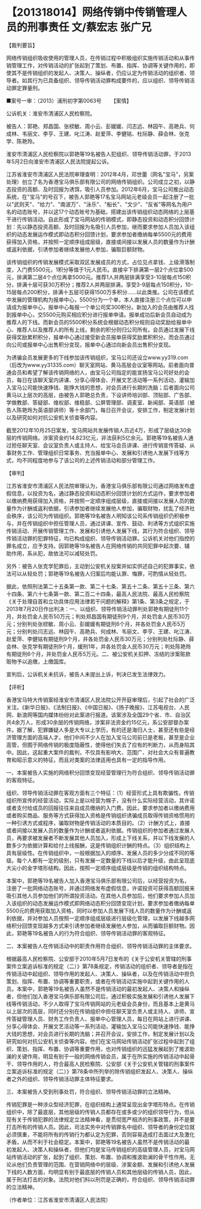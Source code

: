 # 【201318014】网络传销中传销管理人员的刑事责任 文/蔡宏志 张广兄

【裁判要旨】

网络传销组织吸收使用的管理人员，在传销过程中积极组织实施传销活动和从事传销管理工作，对传销活动的扩张起到了策划、布置、指挥、协调等关键作用的，即使其不是传销组织的发起人、决策人、操纵者，仍应认定为传销活动的组织者、领导者。如其行为已具备组织、领导传销活动罪构成要件的，应以组织、领导传销活动罪定罪量刑。

■案号一审：（2013）浦刑初字第0063号 　　【案情】

公诉机关：淮安市清浦区人民检察院。

被告人：郭艳、郑昌国、张棂敏、周小云、彭媛媛、闫志远、林园午、高艳兵、何成林、韦丽文、李亨、王建、叱江涛、赵爱萍、李健铭、杜际静、薛会林、张克学、陈艳玲。

淮安市清浦区人民检察院以郭艳等19名被告人犯组织、领导传销活动罪，于2013年5月2日向淮安市清浦区人民法院提起公诉。

江苏省淮安市清浦区人民法院审理查明：2012年4月，邓世蕾（网名"宝马"，另案处理）创立了名为香港宝马俱乐部有限公司的网络传销组织。公司成立之初，以静态投资的高额、及时回报为诱饵，吸引人员参加。2012年6月，宝马公司推出动态系统，在"宝马"的号召下，被告人郭艳等17名宝马网站元老级会员一起注册了一批以"武则天"、"给力"、"南波万"、"泳乐"、"船长"、"文少"、"反省"等网名为用户名的动态账号，并以这17个动态账号为基础，搭建出该传销组织动态网络的上层基干进行传销活动。自此形成了宝马网站的传销模式，即静态投资和动态积分回馈计划：先以静态投资高额、及时回报为名吸引人员参加，继而要求参加人员加入该组织的动态发展运作模式即动态积分回馈计划，要求参加者缴纳每单5500元的费用获得加入资格，并按照一定顺序组成层级，直接或间接以发展人员的数量作为计酬或返利依据，引诱参加者继续发展他人参加，骗取巨额财物。

该传销组织的传销发展模式采取双区发展成员的方式，占位见点拿钱、上级滑落制度，入门费5500元，1积分等值于1元人民币。直接伞下排满第一层2个点位拿500元，排满第二层4个点位再拿5000元。推荐1人并两层排满享受3-10层每点150积分，排满十层可获30万积分；推荐2人并两层排满，享受3-9层每点150积分，10-15层每点200积分，排满十五层可获得1500万多积分......以此类推。公司在该模式中发展的管理机构为报单中心，5500分为一个单，本人直接注册三个点位可以申请成为报单中心，报单中心每报一个单公司奖300积分。新加入的会员由推荐人找到报单中心，交5500元购买相应积分进行报单申请。报单成功后新会员自动成为推荐人的下线。而新会员的5500积分系统会根据动态积分规则自动奖励给报单中心、推荐人以及推荐人的所有上线，剩余的积分则归公司所有。会员通过发展下线获得奖励累积积分，报单中心通过接受新会员报单获得奖励累积积分。而会员通过向公司或报单中心出售积分变现，报单中心通过向新会员出售积分变现。

为诱骗会员发展更多的下线参加该传销组织，宝马公司还设立www.yy319.com（后改为www.yy31335.com）聊天室网站、黄马高层会议室等网站。前者面向普通会员和希望了解该传销网络的人，由宝马公司指定的能宣扬宝马公司好处的会员，每日在该聊天室内讲课、分享心得体会、开展文艺活动等一系列活动，灌输加入宝马公司能快速挣钱、能挣大钱的思想，对会员进行长期的洗脑；后者面向公司黄马以上层次的高层，由被告人郭艳总负责，下设讲师培训部、顶贴部、广告部、学做教部、答疑部、维权部、维稳部、公屏管理部、调麦室、新闻部、英语部（被告人陈艳玲为英语部讲师）等十余部门，每日召开会议，安排工作，制定发展计划以及研究如何对抗公安机关侦查等内容。

截至2012年10月25日案发，宝马网站共发展传销人员近4万，形成了层级达30余层的传销网络。涉案资金约14.823亿元，非法获利5亿余元。郭艳等19名被告人通过担任聊天室、会议室负责人或主持人、给宝马会员讲课、进行传销宣传答疑、从事财务工作、管理组织日常事务、充当报单中心、发展和引诱他人发展下线等方式，均不同程度地参与了该公司的上述传销活动和部分管理工作。

【审判】

江苏省淮安市清浦区人民法院审理认为，香港宝马俱乐部有限公司通过网络发布虚假信息，以投资为名，通过静态投资和动态积分回馈计划的方式运作，要求参加者以缴纳费用获得加入资格，并按照一定顺序组成层级，直接或间接以发展人员的数量作为计酬或返利依据，引诱参加者继续发展他人参加，骗取财物，扰乱了经济社会秩序，该公司为传销组织。郭艳等19名被告人明知该公司系传销组织仍积极参与，并在传销组织中担任管理人员，通过讲课、宣传、鼓动、利诱等方式组织实施传销活动、开展传销管理工作、发展和引诱他人发展下线，其行为符合组织、领导传销活动罪的犯罪特征，均已构成组织、领导传销活动罪。公诉机关对他们指控的罪名成立，应予支持。因郭艳等19名被告人在网络传销的共同犯罪中起次要、辅助作用，系从犯，故依法可以减轻处罚。

另外：被告人张克学犯罪后，主动到公安机关投案并如实供述自己的犯罪事实，依法可以从轻处罚；郭艳等19名被告人归案后均能认罪、悔罪，可酌情从轻处罚。

据此，依照刑法第二十五条第一款、第二十七条、第五十二条、第五十三条、第六十四条、第六十七条第一款、第二百二十四条，最高人民法院、最高人民检察院《关于处理自首和立功具体应用法律若干问题的解释》第1条、第3条之规定，于2013年7月20日作出判决：一、以组织、领导传销活动罪判处郭艳有期徒刑11个月，并处罚金人民币50万元；判处郑昌国有期徒刑9个月，并处罚金人民币30万元；分别判处张棂敏、周小云、彭媛媛有期徒刑6个月，并各处罚金人民币5万元；分别判处闫志远、林园午、高艳兵、何成林、韦丽文、李亨、王建、叱江涛、赵爱萍、李健铭有期徒刑9个月，并各处罚金人民币30万元；分别判处杜际静、薛会林、张克学有期徒刑9个月，缓刑1年，并各处罚金人民币30万元；判处陈艳玲有期徒刑6个月，并处罚金人民币5万元。二、被公安机关扣押、冻结的涉案赃款赃物予以追缴，上缴国库。

宣判后，公诉机关未抗诉，被告人未提出上诉，判决已发生法律效力。

【评析】

香港宝马特大传销案经淮安市清浦区人民法院公开开庭审理后，引起了社会的广泛关注。《新华日报》、《法制日报》、《中国日报》、《扬子晚报》、江苏电视台、人民网、新浪网等国内媒体纷纷对此案进行报道。该案涉及全国29个省、市、自治区共4余万人，形成30余层的传销网络，涉案非法资金约15亿元，系公安部督办案件。据了解，犯罪嫌疑人多是大专以上学历，有的还是海归人士，甚至还有些是经济管理方面的高端人才。他们中间不少人在加入宝马公司前已是老板，甚至是企业高管，但囿于网络传销的极度隐蔽性，使得他们失去了应有的判断力，从而身陷其中。因此，这起重大案件的裁判，不仅具有影响大、范围广、对社会大众有普遍教育和昭示意义的特征，而且对类案的法律适用也具有一定的指导作用。

一、本案被告人实施的网络积分回馈变现经营管理行为符合组织、领导传销活动罪的客观特征。

组织、领导传销活动罪在客观方面有三个特征：（1）经营形式上具有欺骗性。传销组织所宣传的经营活动，实际上是以经营为幌子，没有什么实际经营活动，其许诺或者支付给成员的回报往往来自成员缴纳的入门费。因此，要求参加者以缴纳费用或者购买商品、服务等方式获得加入资格是传销组织诱骗成员取得传销资格惯用的一种引诱方式或程序，骗取财物是传销活动的本质目的。（2）计酬方式上，直接或者间接以发展人员的数量作为计酬或者返利依据。传销组织的参加者通过发展人员，再要求被发展者不断发展其他人员加入，形成上下线关系，并以下线发展的人数多少为依据计算和给付上线报酬，这是传销组织计酬的特点。（3）组织结构上具有层级性。在传销组织中，一般根据加入的顺序、发展人员的多少分成不同的等级。每个人都有一定的级别，只有发展一定数量的下线以后才能升级，由此呈现底大尖小的金字塔形结构。因此，按照一定顺序组成层级是传销的组织结构特点。

本案中，郭艳等19名被告人加入香港宝马俱乐部有限公司后，以经营投资为名，注册了一批网络动态账号，并通过网络发布虚假信息，许诺投资可获得高额回报来吸引其他人员参加他们的所谓投资活动。在其他人员参加后，他们要求参加人员加入该组织的动态发展运作模式即网络动态积分回馈变现计划，要求参加者缴纳每单5500元的费用获取加入资格，同时以参加人员发展下线人员的数量作为计酬或返利依据，并对参加人员按照一定顺序组成层级进行层级化管理，以发展下线越多网络积分回馈变现越多方式来引诱参加者继续发展他人参加，从而骗取巨额财物。因此，郭艳等19名被告人的行为符合组织、领导传销活动罪的客观特征。

二、本案被告人在传销活动中的职责作用符合组织、领导传销活动罪的主体要求。

根据最高人民检察院、公安部于2010年5月7日发布的《关于公安机关管辖的刑事案件立案追诉标准的规定（二）》第78条规定，传销活动的组织者、领导者是指在传销活动中起组织、领导作用的发起人、决策人、操纵者，以及在传销活动中担负策划、指挥、布置、协调等重要职责，或者在传销活动实施中起到关键作用的人员。本案中，郭艳等19名被告人虽然不是传销活动的最初发起人、决策人和操纵者，但他们加入香港宝马俱乐部有限公司后，通过积极实施发展和引诱他人发展下线等传销活动，不少人取得了宝马传销网站的元老级会员身份，而且基本上是黄马以上层次的高层，同时还分别在传销组织中担任聊天室负责人或主持人、讲师、宣传答疑管理人员、财务工作负责人、报单中心管理人员，每日在网站上进行讲课、分享心得体会、开展文艺活动等一系列活动，灌输加入宝马公司能快速挣钱、能挣大钱的思想，对会员进行长期的洗脑；并召开会议，安排工作，制定发展计划以及研究如何对抗公安机关侦查等内容。他们在宝马网站传销活动扩张过程中起到了组织、策划、指挥、布置、协调等重要作用，也对传销组织的迅猛发展起到了推波助澜的关键作用，明显有别于一般的网络传销会员，属于在所实施的传销活动中起骨干、领导作用的人，符合最高人民检察院、公安部《关于公安机关管辖的刑事案件立案追诉标准的规定（二）》第78条中所列举的除传销组织发起人、决策人、操纵者之外的组织、领导传销活动罪主体特征要求。

三、本案被告人受到刑事处罚，符合组织、领导传销活动罪的立法精神。

传销犯罪是一种涉众型经济犯罪，在组织结构上通常呈现出金字塔形特点。在传销组织中，除了最底层，其他层级的传销人员都存在或多或少的组织领导行为，但从现有关于传销犯罪的法律规定立法精神看，是贯彻宽严相济的刑事政策，并不是要打击所有的传销人员。因此，司法实务中对传销罪名中组织、领导者的身份定位就必须慎重，不能将所有的传销行为都认定为犯罪，否则容易造成打击面过大及激化矛盾，从而不利于社会稳定。本案中，郭艳等19名被告人虽然不是传销活动的最初发起人、决策人和操纵者，但他们均是宝马传销组织的高级管理人员，对宝马网站传销活动的扩张，起到了组织、策划、布置、协调和推波助澜的骨干性作用。无论从他们负责管理的范围、在营销网络中的层级、涉案金额、发展和引诱他人发展下线的人数方面，均明显有别于最底层的传销人员和其他层级的传销人员，因此，属于刑法打击的对象。法院对他们科以刑罚是正确的，符合组织、领导传销活动罪的立法精神。

（作者单位：江苏省淮安市清浦区人民法院）